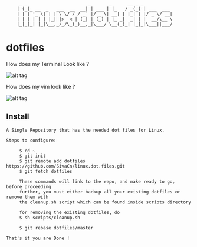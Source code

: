 

         _ _                       _       _      __ _ _
        | (_)_ __  _   ___  __  __| | ___ | |_   / _(_) | ___  ___
        | | | '_ \| | | \ \/ / / _` |/ _ \| __| | |_| | |/ _ \/ __|
        | | | | | | |_| |>  < | (_| | (_) | |_ _|  _| | |  __/\__ \
        |_|_|_| |_|\__,_/_/\_(_)__,_|\___/ \__(_)_| |_|_|\___||___/





dotfiles
========


How does my Terminal Look like ?


![alt tag](https://raw.githubusercontent.com/SivaCn/linux.dot.files/master/.screenshots/Terminal.png)



How does my vim look like ?

![alt tag](https://raw.githubusercontent.com/SivaCn/linux.dot.files/master/.screenshots/vim.png)


Install
-------

    A Single Repository that has the needed dot files for Linux.

    Steps to configure:
    
         $ cd ~
         $ git init
         $ git remote add dotfiles https://github.com/SivaCn/linux.dot.files.git
         $ git fetch dotfiles
         
         These commands will link to the repo, and make ready to go, before proceeding
         further, you must either backup all your existing dotfiles or remove them with
         the cleanup.sh script which can be found inside scripts directory
         
         for removing the existing dotfiles, do
         $ sh scripts/cleanup.sh
         
         $ git rebase dotfiles/master

    That's it you are Done !
